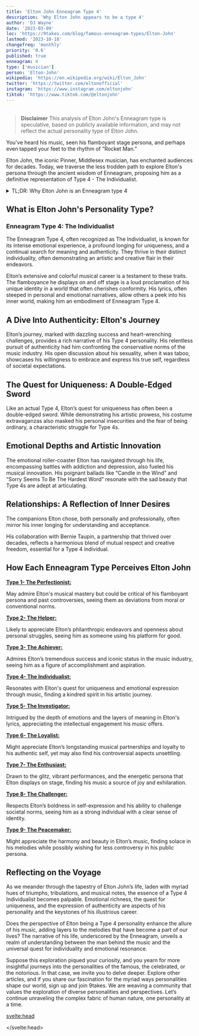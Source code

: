```yaml
---
title: 'Elton John Enneagram Type 4'
description: 'Why Elton John appears to be a type 4'
author: 'DJ Wayne'
date: '2023-03-09'
loc: 'https://9takes.com/blog/famous-enneagram-types/Elton-John'
lastmod: '2023-10-18'
changefreq: 'monthly'
priority: '0.6'
published: true
enneagram: 4
type: ['musician']
person: 'Elton-John'
wikipedia: 'https://en.wikipedia.org/wiki/Elton_John'
twitter: 'https://twitter.com/eltonofficial'
instagram: 'https://www.instagram.com/eltonjohn'
tiktok: 'https://www.tiktok.com/@eltonjohn'
---
```


<script>
	import  PopCard  from "../../../lib/components/atoms/PopCard.svelte";
</script>

<div
    style="display: flex;
    justify-content: center;
    margin: 1rem 0;
    "
>
    <PopCard
        image={`/types/4s/${'Elton-John'}.webp`}
        showIcon={false}
        enneagramType="4"
        displayText="Elton John"
        subtext=""
    />
</div>

> **Disclaimer** This analysis of Elton John's Enneagram type is speculative, based on publicly available information, and may not reflect the actual personality type of Elton John.

<p class="firstLetter">You've heard his music, seen his flamboyant stage persona, and perhaps even tapped your feet to the rhythm of “Rocket Man.”</p>

Elton John, the iconic Pinner, Middlesex musician, has enchanted audiences for decades. Today, we traverse the less trodden path to explore Elton's persona through the ancient wisdom of Enneagram, proposing him as a definitive representation of Type 4 - The Individualist.

<details>
<summary class="accordion">TL;DR: Why Elton John is an Enneagram type 4</summary>
<div class="panel">
<ul>
<li><b>Iconic Individualism</b>: Elton John, synonymous with flamboyant stage personas and emotional lyrics, epitomizes Enneagram Type 4 - The Individualist. His relentless pursuit of a unique identity amidst a conformist industry underscores his Type 4 traits, making him a living emblem of artistic authenticity and individuality.
</li>
<li><b>Inner Odyssey</b>: Delving into Elton’s daily life unveils a world imbued with intense emotional experiences and a continual quest for meaning. His lyrical expressions are windows into his inner realms, showcasing a Type 4's longing for depth and significance. His music, often a reflection of personal narratives, invites us into his emotional odyssey, laying bare the melancholic beauty that Type 4s navigate.
</li>
<li><b>Controversial Candor</b>: Elton’s open discussion about his sexuality at a time when it was taboo unveils a bout with societal norms, a reflection of Type 4's childhood wounds where feeling ‘different’ or ‘misunderstood’ is a recurring theme. This controversy, though divisive, beckons empathy as it mirrors the inherent Type 4 struggle of seeking identity amidst a fear of being ordinary.
</li>
<li><b>Motivation for Authenticity</b>: At the core, Elton’s every action reverberates with a Type 4's longing for authenticity. Whether it’s his musical innovations, bold self-expression, or the nurturing of lasting relationships like his collaboration with Bernie Taupin, they all stem from a primal drive to express his authentic self and to create something uniquely beautiful, affirming his essence as a true Enneagram Type 4 personality.
</li>
</ul>
  </div>
</details>

## What is Elton John's Personality Type?

### Enneagram Type 4: The Individualist

The Enneagram Type 4, often recognized as The Individualist, is known for its intense emotional experience, a profound longing for uniqueness, and a continual search for meaning and authenticity. They thrive in their distinct individuality, often demonstrating an artistic and creative flair in their endeavors.

Elton’s extensive and colorful musical career is a testament to these traits. The flamboyance he displays on and off stage is a loud proclamation of his unique identity in a world that often cherishes conformity. His lyrics, often steeped in personal and emotional narratives, allow others a peek into his inner world, making him an embodiment of Enneagram Type 4.

## A Dive Into Authenticity: Elton's Journey

Elton’s journey, marked with dazzling success and heart-wrenching challenges, provides a rich narrative of his Type 4 personality. His relentless pursuit of authenticity had him confronting the conservative norms of the music industry. His open discussion about his sexuality, when it was taboo, showcases his willingness to embrace and express his true self, regardless of societal expectations.

## The Quest for Uniqueness: A Double-Edged Sword

Like an actual Type 4, Elton’s quest for uniqueness has often been a double-edged sword. While demonstrating his artistic prowess, his costume extravaganzas also masked his personal insecurities and the fear of being ordinary, a characteristic struggle for Type 4s.

## Emotional Depths and Artistic Innovation

The emotional roller-coaster Elton has navigated through his life, encompassing battles with addiction and depression, also fueled his musical innovation. His poignant ballads like “Candle in the Wind” and “Sorry Seems To Be The Hardest Word” resonate with the sad beauty that Type 4s are adept at articulating.

## Relationships: A Reflection of Inner Desires

The companions Elton chose, both personally and professionally, often mirror his inner longing for understanding and acceptance.

His collaboration with Bernie Taupin, a partnership that thrived over decades, reflects a harmonious blend of mutual respect and creative freedom, essential for a Type 4 individual.

## How Each Enneagram Type Perceives Elton John

<article>
    <a href="/blog/enneagram/enneagram-type-1"><b>Type 1- The Perfectionist:</b></a>
  <p>May admire Elton's musical mastery but could be critical of his flamboyant persona and past controversies, seeing them as deviations from moral or conventional norms.</p>
</article>
<article>
    <a href="/blog/enneagram/enneagram-type-2"><b>Type 2- The Helper:</b></a>
  <p>Likely to appreciate Elton’s philanthropic endeavors and openness about personal struggles, seeing him as someone using his platform for good.</p>
</article>
<article>
    <a href="/blog/enneagram/enneagram-type-3"><b>Type 3- The Achiever:</b></a>
  <p>Admires Elton’s tremendous success and iconic status in the music industry, seeing him as a figure of accomplishment and aspiration.</p>
</article>
<article>
    <a href="/blog/enneagram/enneagram-type-4"><b>Type 4- The Individualist:</b></a>
  <p>Resonates with Elton's quest for uniqueness and emotional expression through music, finding a kindred spirit in his artistic journey.</p>
</article>
<article>
    <a href="/blog/enneagram/enneagram-type-5"><b>Type 5- The Investigator:</b></a>
  <p>Intrigued by the depth of emotions and the layers of meaning in Elton's lyrics, appreciating the intellectual engagement his music offers.</p>
</article>
<article>
    <a href="/blog/enneagram/enneagram-type-6"><b>Type 6- The Loyalist:</b></a>
  <p>Might appreciate Elton’s longstanding musical partnerships and loyalty to his authentic self, yet may also find his controversial aspects unsettling.</p>
</article>
<article>
    <a href="/blog/enneagram/enneagram-type-7"><b>Type 7- The Enthusiast:</b></a>
  <p>Drawn to the glitz, vibrant performances, and the energetic persona that Elton displays on stage, finding his music a source of joy and exhilaration.</p>
</article>
<article>
    <a href="/blog/enneagram/enneagram-type-8"><b>Type 8- The Challenger:</b></a>
  <p>Respects Elton’s boldness in self-expression and his ability to challenge societal norms, seeing him as a strong individual with a clear sense of identity.</p>
</article>
<article>
    <a href="/blog/enneagram/enneagram-type-9"><b>Type 9- The Peacemaker:</b></a>
  <p>Might appreciate the harmony and beauty in Elton’s music, finding solace in his melodies while possibly wishing for less controversy in his public persona.</p>
</article>

## Reflecting on the Voyage

As we meander through the tapestry of Elton John’s life, laden with myriad hues of triumphs, tribulations, and musical notes, the essence of a Type 4 Individualist becomes palpable. Emotional richness, the quest for uniqueness, and the expression of authenticity are aspects of his personality and the keystones of his illustrious career.

Does the perspective of Elton being a Type 4 personality enhance the allure of his music, adding layers to the melodies that have become a part of our lives? The narrative of his life, underscored by the Enneagram, unveils a realm of understanding between the man behind the music and the universal quest for individuality and emotional resonance.

Suppose this exploration piqued your curiosity, and you yearn for more insightful journeys into the personalities of the famous, the celebrated, or the notorious. In that case, we invite you to delve deeper. Explore other articles, and if you share our fascination for the myriad ways personalities shape our world, sign up and join 9takes. We are weaving a community that values the exploration of diverse personalities and perspectives. Let’s continue unraveling the complex fabric of human nature, one personality at a time.

<svelte:head>

<script type="application/ld+json">
    {
  "@graph": [
    {
      "@type": "http://schema.org/Article",
      "http://schema.org/articleBody": "This article dives into the unique persona of Elton John, explored through the lens of Enneagram Type 4, known as The Individualist. It highlights Elton's quest for authenticity, his emotional depth reflected in his music, and the way his relationships and controversies mirror the core fears and desires of a Type 4 personality. The narrative journeys through Elton's iconic career, his confrontations with societal norms, and how his actions stem from the core Enneagram Type 4 motivation of preserving individuality and expressing authenticity.",
      "http://schema.org/author": {
        "@type": "http://schema.org/Person",
        "http://schema.org/name": "DJ Wayne",
        "http://schema.org/sameAs": [
          {
            "@id": "https://www.instagram.com/djwayne3/"
          },
          {
            "@id": "https://www.youtube.com/@djwayne3"
          },
          {
            "@id": "https://www.linkedin.com/in/davidtwayne/"
          },
          {
            "@id": "https://twitter.com/djwayne3"
          }
        ]
      },
      "http://schema.org/creator": "DJ Wayne",
      "http://schema.org/dateModified": {
        "@type": "http://schema.org/Date",
        "@value": "2023-10-18"
      },
      "http://schema.org/datePublished": {
        "@type": "http://schema.org/Date",
        "@value": "2023-03-09"
      },
      "http://schema.org/description": "This blog post examines the life and persona of Elton John from the perspective of Enneagram Type 4, discussing his quest for authenticity, the emotional narrative of his music, his confrontations with societal norms, and how all these elements are rooted in the core motivations of a Type 4 personality.",
      "http://schema.org/headline": "Elton John’s Enigmatic Persona: A Journey Through Enneagram Type 4",
      "http://schema.org/image": {
        "@type": "http://schema.org/ImageObject",
        "http://schema.org/height": 900,
        "http://schema.org/url": {
          "@id": "https://9takes.com/types/4s/Elton-John.webp"
        },
        "http://schema.org/width": 900
      },
      "http://schema.org/mainEntityOfPage": {
        "@id": "https://9takes.com/blog/famous-enneagram-types/Elton-John",
        "@type": "http://schema.org/WebPage"
      },
      "http://schema.org/mentions": {
        "@type": "http://schema.org/Person",
        "http://schema.org/name": "Elton John",
        "http://schema.org/sameAs": [
          {
            "@id": "https://en.wikipedia.org/wiki/Elton_John"
          },
          {
            "@id": "https://twitter.com/eltonofficial"
          },
          {
            "@id": "https://www.instagram.com/eltonjohn/"
          },
          {
            "@id": "https://www.eltonjohn.com/"
          }
        ]
      },
      "http://schema.org/publisher": {
        "@type": "http://schema.org/Organization",
        "http://schema.org/logo": {
          "@type": "http://schema.org/ImageObject",
          "http://schema.org/url": {
            "@id": "https://9takes.com/brand/darkRubix.png"
          }
        },
        "http://schema.org/name": "9takes",
        "http://schema.org/sameAs": [
          {
            "@id": "https://www.instagram.com/9takesdotcom/"
          },
          {
            "@id": "https://twitter.com/9takesdotcom"
          }
        ]
      }
    },
    {
      "@type": "http://schema.org/FAQPage",
      "http://schema.org/mainEntity": [
        {
          "@type": "http://schema.org/Question",
          "http://schema.org/acceptedAnswer": {
            "@type": "http://schema.org/Answer",
            "http://schema.org/text": "Elton John embodies many characteristics associated with Enneagram Type 4 personalities. His pursuit for uniqueness, emotional depth in music, and willingness to confront societal norms for authenticity indicate he is a Type 4 individual. These traits reflect a profound desire for a distinct identity and emotional expression, central to Enneagram Type 4."
          },
          "http://schema.org/name": "Why is Elton John considered an Enneagram Type 4?"
        },
        {
          "@type": "http://schema.org/Question",
          "http://schema.org/acceptedAnswer": {
            "@type": "http://schema.org/Answer",
            "http://schema.org/text": "Elton’s flamboyant stage persona, emotional lyrics, and continuous quest for authenticity are expressions of his inner world. His music often explores personal and emotional narratives, providing a window into the emotional richness and quest for uniqueness that Type 4 individuals navigate."
          },
          "http://schema.org/name": "What insights do we get into Elton John's inner world?"
        },
        {
          "@type": "http://schema.org/Question",
          "http://schema.org/acceptedAnswer": {
            "@type": "http://schema.org/Answer",
            "http://schema.org/text": "Elton's open discussion about his sexuality when it was taboo reflects the Type 4’s childhood wounds of feeling ‘different’ or ‘misunderstood.’ This controversy, although divisive, invites empathy as it mirrors the inherent Type 4 struggle of seeking identity amidst a fear of being ordinary."
          },
          "http://schema.org/name": "How does Elton John’s confrontation with societal norms reflect Enneagram Type 4?"
        },
        {
          "@type": "http://schema.org/Question",
          "http://schema.org/acceptedAnswer": {
            "@type": "http://schema.org/Answer",
            "http://schema.org/text": "Elton John’s core motivation stems from a longing for authenticity and a distinct identity. His musical innovations, bold self-expression, and nurturing of lasting relationships are all driven by this primal drive, showcasing how his actions resonate with the core Enneagram Type 4 motivation of preserving individuality and expressing authenticity."
          },
          "http://schema.org/name": "What drives Elton John's actions according to Enneagram Type 4?"
        }
      ]
    }
  ]
}

</script>

</svelte:head>

<style lang="scss"></style>
